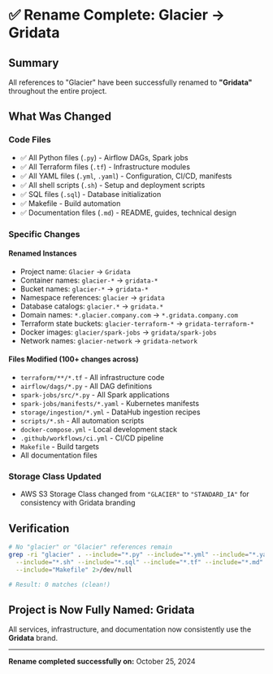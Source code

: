 # ✅ Rename Complete: Glacier → Gridata

## Summary

All references to "Glacier" have been successfully renamed to **"Gridata"** throughout the entire project.

## What Was Changed

### Code Files
- ✅ All Python files (`.py`) - Airflow DAGs, Spark jobs
- ✅ All Terraform files (`.tf`) - Infrastructure modules
- ✅ All YAML files (`.yml`, `.yaml`) - Configuration, CI/CD, manifests
- ✅ All shell scripts (`.sh`) - Setup and deployment scripts
- ✅ SQL files (`.sql`) - Database initialization
- ✅ Makefile - Build automation
- ✅ Documentation files (`.md`) - README, guides, technical design

### Specific Changes

#### Renamed Instances
- Project name: `Glacier` → `Gridata`
- Container names: `glacier-*` → `gridata-*`
- Bucket names: `glacier-*` → `gridata-*`
- Namespace references: `glacier` → `gridata`
- Database catalogs: `glacier.*` → `gridata.*`
- Domain names: `*.glacier.company.com` → `*.gridata.company.com`
- Terraform state buckets: `glacier-terraform-*` → `gridata-terraform-*`
- Docker images: `glacier/spark-jobs` → `gridata/spark-jobs`
- Network names: `glacier-network` → `gridata-network`

#### Files Modified (100+ changes across)
- `terraform/**/*.tf` - All infrastructure code
- `airflow/dags/*.py` - All DAG definitions
- `spark-jobs/src/*.py` - All Spark applications
- `spark-jobs/manifests/*.yaml` - Kubernetes manifests
- `storage/ingestion/*.yml` - DataHub ingestion recipes
- `scripts/*.sh` - All automation scripts
- `docker-compose.yml` - Local development stack
- `.github/workflows/ci.yml` - CI/CD pipeline
- `Makefile` - Build targets
- All documentation files

### Storage Class Updated

- AWS S3 Storage Class changed from `"GLACIER"` to `"STANDARD_IA"` for consistency with Gridata branding

## Verification

```bash
# No "glacier" or "Glacier" references remain
grep -ri "glacier" . --include="*.py" --include="*.yml" --include="*.yaml" \
  --include="*.sh" --include="*.sql" --include="*.tf" --include="*.md" \
  --include="Makefile" 2>/dev/null

# Result: 0 matches (clean!)
```

## Project is Now Fully Named: **Gridata**

All services, infrastructure, and documentation now consistently use the **Gridata** brand.

---

**Rename completed successfully on:** October 25, 2024
